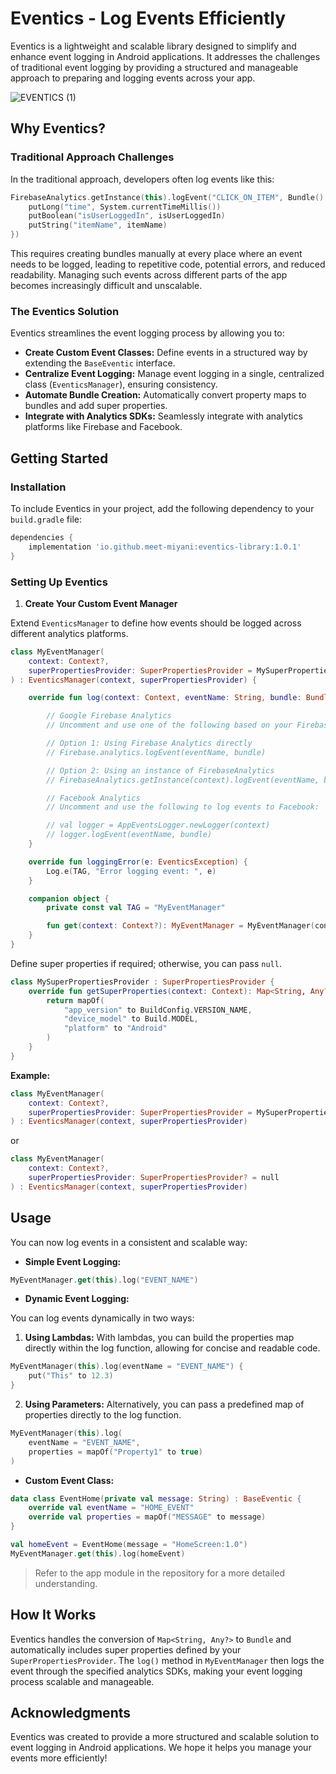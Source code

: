 # Eventics - Log Events Efficiently

Eventics is a lightweight and scalable library designed to simplify and enhance event logging in Android applications. It addresses the challenges of traditional event logging by providing a structured and manageable approach to preparing and logging events across your app.

![EVENTICS (1)](https://github.com/user-attachments/assets/87ef2e3d-f4f8-4fb7-a8d5-b54c5416049a)

## Why Eventics?

### Traditional Approach Challenges

In the traditional approach, developers often log events like this:

```kotlin
FirebaseAnalytics.getInstance(this).logEvent("CLICK_ON_ITEM", Bundle().apply {
    putLong("time", System.currentTimeMillis())
    putBoolean("isUserLoggedIn", isUserLoggedIn)
    putString("itemName", itemName)
})
```

This requires creating bundles manually at every place where an event needs to be logged, leading to repetitive code, potential errors, and reduced readability. Managing such events across different parts of the app becomes increasingly difficult and unscalable.

### The Eventics Solution

Eventics streamlines the event logging process by allowing you to:

- **Create Custom Event Classes:** Define events in a structured way by extending the `BaseEventic` interface.
- **Centralize Event Logging:** Manage event logging in a single, centralized class (`EventicsManager`), ensuring consistency.
- **Automate Bundle Creation:** Automatically convert property maps to bundles and add super properties.
- **Integrate with Analytics SDKs:** Seamlessly integrate with analytics platforms like Firebase and Facebook.

## Getting Started

### Installation

To include Eventics in your project, add the following dependency to your `build.gradle` file:

```groovy
dependencies {
    implementation 'io.github.meet-miyani:eventics-library:1.0.1'
}
```

### Setting Up Eventics

1. **Create Your Custom Event Manager**

Extend `EventicsManager` to define how events should be logged across different analytics platforms.

```kotlin
class MyEventManager(
    context: Context?,
    superPropertiesProvider: SuperPropertiesProvider = MySuperPropertiesProvider()
) : EventicsManager(context, superPropertiesProvider) {

    override fun log(context: Context, eventName: String, bundle: Bundle) {

        // Google Firebase Analytics
        // Uncomment and use one of the following based on your Firebase setup:

        // Option 1: Using Firebase Analytics directly
        // Firebase.analytics.logEvent(eventName, bundle)

        // Option 2: Using an instance of FirebaseAnalytics
        // FirebaseAnalytics.getInstance(context).logEvent(eventName, bundle)

        // Facebook Analytics
        // Uncomment and use the following to log events to Facebook:

        // val logger = AppEventsLogger.newLogger(context)
        // logger.logEvent(eventName, bundle)
    }

    override fun loggingError(e: EventicsException) {
        Log.e(TAG, "Error logging event: ", e)
    }

    companion object {
        private const val TAG = "MyEventManager"

        fun get(context: Context?): MyEventManager = MyEventManager(context)
    }
}
```

Define super properties if required; otherwise, you can pass `null`.

```kotlin
class MySuperPropertiesProvider : SuperPropertiesProvider {
    override fun getSuperProperties(context: Context): Map<String, Any?> {
        return mapOf(
            "app_version" to BuildConfig.VERSION_NAME,
            "device_model" to Build.MODEL,
            "platform" to "Android"
        )
    }
}
```

**Example:**

```kotlin
class MyEventManager(
    context: Context?,
    superPropertiesProvider: SuperPropertiesProvider = MySuperPropertiesProvider()
) : EventicsManager(context, superPropertiesProvider)
```

or

```kotlin
class MyEventManager(
    context: Context?,
    superPropertiesProvider: SuperPropertiesProvider? = null
) : EventicsManager(context, superPropertiesProvider)
```

## Usage

You can now log events in a consistent and scalable way:

- **Simple Event Logging:**

```kotlin
MyEventManager.get(this).log("EVENT_NAME")
```

- **Dynamic Event Logging:**

You can log events dynamically in two ways:

1. **Using Lambdas:** With lambdas, you can build the properties map directly within the log function, allowing for concise and readable code.

```kotlin
MyEventManager(this).log(eventName = "EVENT_NAME") {
    put("This" to 12.3)
}
```

2. **Using Parameters:** Alternatively, you can pass a predefined map of properties directly to the log function.

```kotlin
MyEventManager(this).log(
    eventName = "EVENT_NAME",
    properties = mapOf("Property1" to true)
)
```

- **Custom Event Class:**

```kotlin
data class EventHome(private val message: String) : BaseEventic {
    override val eventName = "HOME_EVENT"
    override val properties = mapOf("MESSAGE" to message)
}

val homeEvent = EventHome(message = "HomeScreen:1.0")
MyEventManager.get(this).log(homeEvent)
```

> Refer to the app module in the repository for a more detailed understanding.

## How It Works

Eventics handles the conversion of `Map<String, Any?>` to `Bundle` and automatically includes super properties defined by your `SuperPropertiesProvider`. The `log()` method in `MyEventManager` then logs the event through the specified analytics SDKs, making your event logging process scalable and manageable.

## Acknowledgments

Eventics was created to provide a more structured and scalable solution to event logging in Android applications. We hope it helps you manage your events more efficiently!
